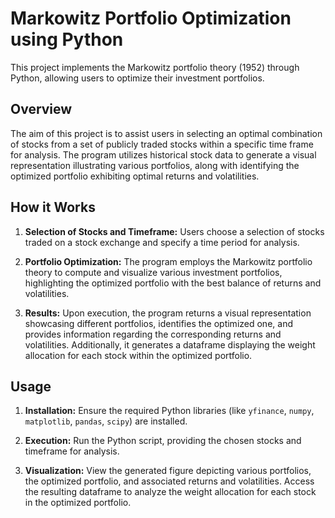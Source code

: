 # Markowitz Portfolio Optimization using Python

This project implements the Markowitz portfolio theory (1952) through Python, allowing users to optimize their investment portfolios.

## Overview

The aim of this project is to assist users in selecting an optimal combination of stocks from a set of publicly traded stocks within a specific time frame for analysis. The program utilizes historical stock data to generate a visual representation illustrating various portfolios, along with identifying the optimized portfolio exhibiting optimal returns and volatilities.

## How it Works

1. **Selection of Stocks and Timeframe:** Users choose a selection of stocks traded on a stock exchange and specify a time period for analysis.

2. **Portfolio Optimization:** The program employs the Markowitz portfolio theory to compute and visualize various investment portfolios, highlighting the optimized portfolio with the best balance of returns and volatilities.

3. **Results:** Upon execution, the program returns a visual representation showcasing different portfolios, identifies the optimized one, and provides information regarding the corresponding returns and volatilities. Additionally, it generates a dataframe displaying the weight allocation for each stock within the optimized portfolio.

## Usage

1. **Installation:** Ensure the required Python libraries (like `yfinance`, `numpy`, `matplotlib`, `pandas`, `scipy`) are installed.
   
2. **Execution:** Run the Python script, providing the chosen stocks and timeframe for analysis.

3. **Visualization:** View the generated figure depicting various portfolios, the optimized portfolio, and associated returns and volatilities. Access the resulting dataframe to analyze the weight allocation for each stock in the optimized portfolio.
